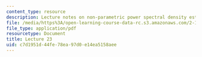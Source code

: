 ```yaml
---
content_type: resource
description: Lecture notes on non-parametric power spectral density estimation.
file: /media/https%3A/open-learning-course-data-rc.s3.amazonaws.com/2-161-signal-processing-continuous-and-discrete-fall-2008/c7d1951d44fe78ea97d0e14ea5158aee_lecture_23.pdf
file_type: application/pdf
resourcetype: Document
title: Lecture 23
uid: c7d1951d-44fe-78ea-97d0-e14ea5158aee
---
```

